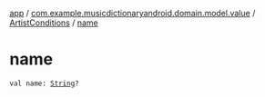 [app](../../index.md) / [com.example.musicdictionaryandroid.domain.model.value](../index.md) / [ArtistConditions](index.md) / [name](./name.md)

# name

`val name: `[`String`](https://kotlinlang.org/api/latest/jvm/stdlib/kotlin/-string/index.html)`?`